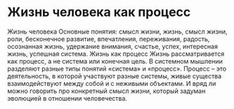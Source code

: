 # Жизнь человека как процесс

Жизнь человека 
Основные понятия: смысл жизни, жизнь, смысл жизни, роли, бесконечное развитие, впечатления, переживания, радость, осознанная жизнь, удержание внимания, счастье, успех, интересная жизнь, успешная система. 
Жизнь как процесс
Жизнь рассматривается как процесс, а не система или конечная цель. В системном мышлении разделяют разные типы понятий «система» и «процесс». Процесс – это деятельность, в которой участвуют разные системы, живые существа взаимодействуют между собой и с неживыми объектами. И вряд ли можно говорить про конкретный смысл жизни, который задуман эволюцией в отношении человечества.
